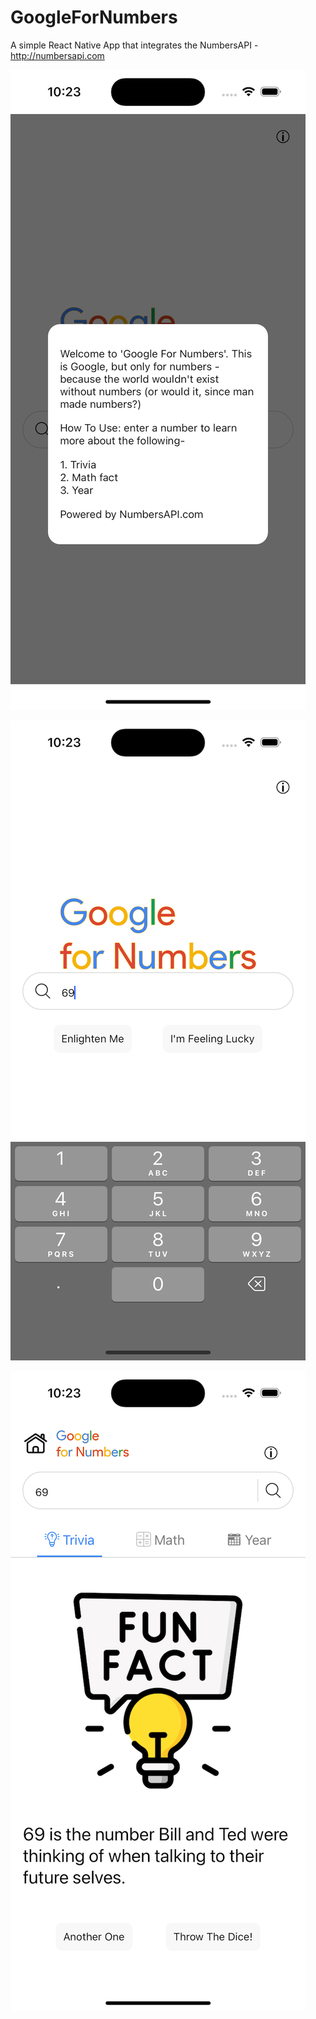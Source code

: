 # GoogleForNumbers
A simple React Native App that integrates the NumbersAPI - http://numbersapi.com

![Info card about the app](src/assets/readme-info.png)

![Home Screen with numeric keyboard input](src/assets/readme-home-screen.png)

![Results screen with trivia, math, date](src/assets/readme-results.png)

